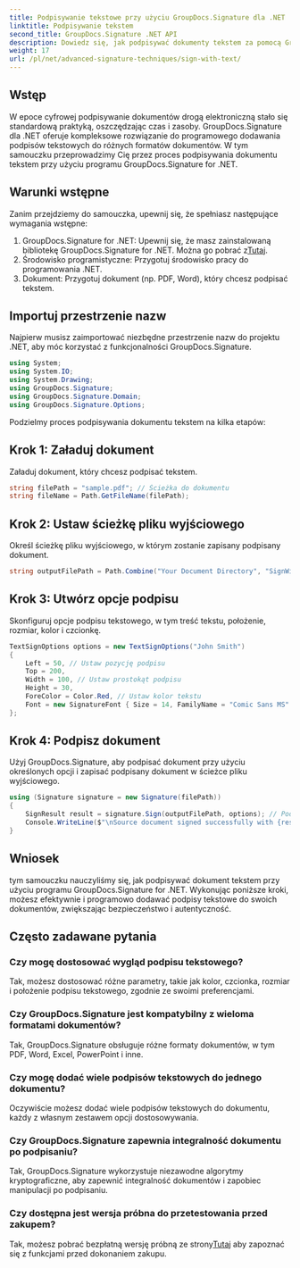 ```yaml
---
title: Podpisywanie tekstowe przy użyciu GroupDocs.Signature dla .NET
linktitle: Podpisywanie tekstem
second_title: GroupDocs.Signature .NET API
description: Dowiedz się, jak podpisywać dokumenty tekstem za pomocą GroupDocs.Signature dla .NET. Przewodnik krok po kroku dotyczący programowego dodawania podpisów tekstowych.
weight: 17
url: /pl/net/advanced-signature-techniques/sign-with-text/
---
```

## Wstęp
W epoce cyfrowej podpisywanie dokumentów drogą elektroniczną stało się standardową praktyką, oszczędzając czas i zasoby. GroupDocs.Signature dla .NET oferuje kompleksowe rozwiązanie do programowego dodawania podpisów tekstowych do różnych formatów dokumentów. W tym samouczku przeprowadzimy Cię przez proces podpisywania dokumentu tekstem przy użyciu programu GroupDocs.Signature for .NET.
## Warunki wstępne
Zanim przejdziemy do samouczka, upewnij się, że spełniasz następujące wymagania wstępne:
1.  GroupDocs.Signature for .NET: Upewnij się, że masz zainstalowaną bibliotekę GroupDocs.Signature for .NET. Można go pobrać z[Tutaj](https://releases.groupdocs.com/signature/net/).
2. Środowisko programistyczne: Przygotuj środowisko pracy do programowania .NET.
3. Dokument: Przygotuj dokument (np. PDF, Word), który chcesz podpisać tekstem.

## Importuj przestrzenie nazw
Najpierw musisz zaimportować niezbędne przestrzenie nazw do projektu .NET, aby móc korzystać z funkcjonalności GroupDocs.Signature.
```csharp
using System;
using System.IO;
using System.Drawing;
using GroupDocs.Signature;
using GroupDocs.Signature.Domain;
using GroupDocs.Signature.Options;
```

Podzielmy proces podpisywania dokumentu tekstem na kilka etapów:
## Krok 1: Załaduj dokument
Załaduj dokument, który chcesz podpisać tekstem.
```csharp
string filePath = "sample.pdf"; // Ścieżka do dokumentu
string fileName = Path.GetFileName(filePath);
```
## Krok 2: Ustaw ścieżkę pliku wyjściowego
Określ ścieżkę pliku wyjściowego, w którym zostanie zapisany podpisany dokument.
```csharp
string outputFilePath = Path.Combine("Your Document Directory", "SignWithText", fileName);
```
## Krok 3: Utwórz opcje podpisu
Skonfiguruj opcje podpisu tekstowego, w tym treść tekstu, położenie, rozmiar, kolor i czcionkę.
```csharp
TextSignOptions options = new TextSignOptions("John Smith")
{
    Left = 50, // Ustaw pozycję podpisu
    Top = 200,
    Width = 100, // Ustaw prostokąt podpisu
    Height = 30,
    ForeColor = Color.Red, // Ustaw kolor tekstu
    Font = new SignatureFont { Size = 14, FamilyName = "Comic Sans MS" } // Ustaw czcionkę
};
```
## Krok 4: Podpisz dokument
Użyj GroupDocs.Signature, aby podpisać dokument przy użyciu określonych opcji i zapisać podpisany dokument w ścieżce pliku wyjściowego.
```csharp
using (Signature signature = new Signature(filePath))
{
    SignResult result = signature.Sign(outputFilePath, options); // Podpisz dokument
    Console.WriteLine($"\nSource document signed successfully with {result.Succeeded.Count} signature(s).\nFile saved at {outputFilePath}.");
}
```

## Wniosek
tym samouczku nauczyliśmy się, jak podpisywać dokument tekstem przy użyciu programu GroupDocs.Signature for .NET. Wykonując poniższe kroki, możesz efektywnie i programowo dodawać podpisy tekstowe do swoich dokumentów, zwiększając bezpieczeństwo i autentyczność.
## Często zadawane pytania
### Czy mogę dostosować wygląd podpisu tekstowego?
Tak, możesz dostosować różne parametry, takie jak kolor, czcionka, rozmiar i położenie podpisu tekstowego, zgodnie ze swoimi preferencjami.
### Czy GroupDocs.Signature jest kompatybilny z wieloma formatami dokumentów?
Tak, GroupDocs.Signature obsługuje różne formaty dokumentów, w tym PDF, Word, Excel, PowerPoint i inne.
### Czy mogę dodać wiele podpisów tekstowych do jednego dokumentu?
Oczywiście możesz dodać wiele podpisów tekstowych do dokumentu, każdy z własnym zestawem opcji dostosowywania.
### Czy GroupDocs.Signature zapewnia integralność dokumentu po podpisaniu?
Tak, GroupDocs.Signature wykorzystuje niezawodne algorytmy kryptograficzne, aby zapewnić integralność dokumentów i zapobiec manipulacji po podpisaniu.
### Czy dostępna jest wersja próbna do przetestowania przed zakupem?
 Tak, możesz pobrać bezpłatną wersję próbną ze strony[Tutaj](https://releases.groupdocs.com/) aby zapoznać się z funkcjami przed dokonaniem zakupu.